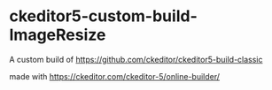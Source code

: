 # ckeditor5-custom-build-ImageResize
A custom build of https://github.com/ckeditor/ckeditor5-build-classic

made with https://ckeditor.com/ckeditor-5/online-builder/
